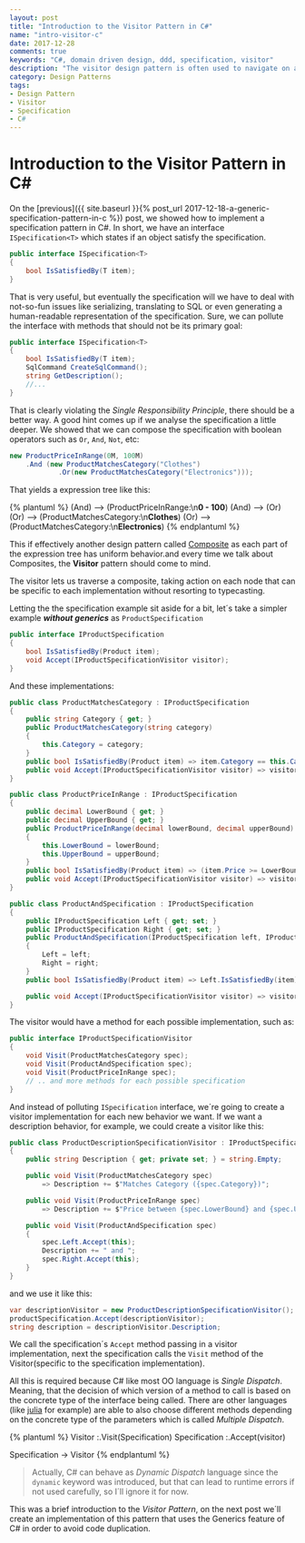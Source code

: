 ```yaml
---
layout: post
title: "Introduction to the Visitor Pattern in C#"
name: "intro-visitor-c"
date: 2017-12-28
comments: true
keywords: "C#, domain driven design, ddd, specification, visitor"
description: "The visitor design pattern is often used to navigate on a composite. While that is true, it also overcomes limitations on single-dispatch languages (like C#/Java)"
category: Design Patterns
tags:
- Design Pattern
- Visitor
- Specification
- C#
---
```


# Introduction to the Visitor Pattern in C#

On the [previous]({{ site.baseurl }}{% post_url 2017-12-18-a-generic-specification-pattern-in-c %}) post, we showed how to implement a specification pattern in C#. In short, we have an interface `ISpecification<T>` which states if an object satisfy the specification.

```csharp
public interface ISpecification<T>
{
    bool IsSatisfiedBy(T item);
}
```

That is very useful, but eventually the specification will we have to deal with not-so-fun issues like serializing, translating to SQL or even generating a human-readable representation of the specification.
Sure, we can pollute the interface with methods that should not be its primary goal:

```csharp
public interface ISpecification<T>
{
    bool IsSatisfiedBy(T item);
    SqlCommand CreateSqlCommand();
    string GetDescription();
    //...
}
``` 

That is clearly violating the *Single Responsibility Principle*, there should be a better way.
A good hint comes up if we analyse the specification a little deeper. We showed that we can compose the specification with boolean operators such as `Or`, `And`, `Not`, etc:

```csharp
new ProductPriceInRange(0M, 100M)
    .And (new ProductMatchesCategory("Clothes")
            .Or(new ProductMatchesCategory("Electronics")));
```

That yields a expression tree like this:

{% plantuml %}
(And) --> (ProductPriceInRange:\n**0 - 100**)
(And) --> (Or)
(Or) --> (ProductMatchesCategory:\n**Clothes**)
(Or) --> (ProductMatchesCategory:\n**Electronics**)
{% endplantuml %}

 This if effectively another design pattern called [Composite](https://en.wikipedia.org/wiki/Composite_pattern) as each part of the expression tree has uniform behavior.and every time we talk about Composites, the **Visitor** pattern should come to mind.

The visitor lets us traverse a composite, taking action on each node that can be specific to each implementation without resorting to typecasting.


Letting the the specification example sit aside for a bit, let´s take a simpler example __*without generics*__ as `ProductSpecification`

```csharp
public interface IProductSpecification
{
    bool IsSatisfiedBy(Product item);
    void Accept(IProductSpecificationVisitor visitor);
}
```

And these implementations:

```csharp
public class ProductMatchesCategory : IProductSpecification
{
    public string Category { get; }
    public ProductMatchesCategory(string category)
    {
        this.Category = category;
    }
    public bool IsSatisfiedBy(Product item) => item.Category == this.Category;
    public void Accept(IProductSpecificationVisitor visitor) => visitor.Visit(this);
}

public class ProductPriceInRange : IProductSpecification
{
    public decimal LowerBound { get; }
    public decimal UpperBound { get; }
    public ProductPriceInRange(decimal lowerBound, decimal upperBound)
    {
        this.LowerBound = lowerBound;
        this.UpperBound = upperBound;
    }
    public bool IsSatisfiedBy(Product item) => (item.Price >= LowerBound) && (item.Price <= UpperBound);
    public void Accept(IProductSpecificationVisitor visitor) => visitor.Visit(this);
}

public class ProductAndSpecification : IProductSpecification
{
    public IProductSpecification Left { get; set; }
    public IProductSpecification Right { get; set; }
    public ProductAndSpecification(IProductSpecification left, IProductSpecification right)
    {
        Left = left;
        Right = right;
    }
    public bool IsSatisfiedBy(Product item) => Left.IsSatisfiedBy(item) && Right.IsSatisfiedBy(item);

    public void Accept(IProductSpecificationVisitor visitor) => visitor.Visit(this);
}
```

The visitor would have a method for each possible implementation, such as:

```csharp
public interface IProductSpecificationVisitor
{
	void Visit(ProductMatchesCategory spec);
	void Visit(ProductAndSpecification spec);
	void Visit(ProductPriceInRange spec);
	// .. and more methods for each possible specification
}
```

And instead of polluting `ISpecification` interface, we´re going to create a visitor implementation for each new behavior we want. If we want a description behavior, for example, we could create a visitor like this:

```csharp
public class ProductDescriptionSpecificationVisitor : IProductSpecificationVisitor
{
	public string Description { get; private set; } = string.Empty;

	public void Visit(ProductMatchesCategory spec)
		=> Description += $"Matches Category ({spec.Category})";

	public void Visit(ProductPriceInRange spec)
		=> Description += $"Price between {spec.LowerBound} and {spec.UpperBound}";

	public void Visit(ProductAndSpecification spec)
	{
		spec.Left.Accept(this);
		Description += " and ";
		spec.Right.Accept(this);
	}
}
```

and we use it like this:

```csharp
var descriptionVisitor = new ProductDescriptionSpecificationVisitor();
productSpecification.Accept(descriptionVisitor);
string description = descriptionVisitor.Description;
```

We call the specification´s `Accept` method passing in a visitor implementation, next the specification calls the `Visit` method of the Visitor(specific to the specification implementation). 

All this is required because C# like most OO language is *Single Dispatch*. Meaning, that the decision of which version of a method to call is based on the concrete type of the interface being called. There are other languages (like [julia](https://docs.julialang.org/en/stable/manual/methods/#man-methods) for example) are able to also choose different methods depending on the concrete type of the parameters which is called *Multiple Dispatch*.

{% plantuml %}
Visitor :.Visit(Specification)
Specification :.Accept(visitor)

Specification -> Visitor
{% endplantuml %}

>Actually, C# can behave as *Dynamic Dispatch* language since the `dynamic` keyword was introduced, but that can lead to runtime errors if not used carefully, so I´ll ignore it for now.


This was a brief introduction to the *Visitor Pattern*, on the next post we´ll create an implementation of this pattern that uses the Generics feature of C# in order to avoid code duplication.
